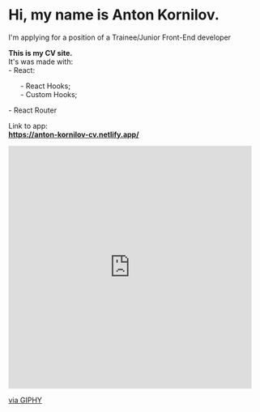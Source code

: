 # Hi, my name is Anton Kornilov.
I'm applying for a position of a Trainee/Junior Front-End developer </hr>

<b>This is my CV site.</b></br>
It's was made with: </br>
    - React: <ul> 
        - React Hooks; </br>
        - Custom Hooks; </br>
        </ul>
    - React Router </hr>

Link to app: </br>
<b>https://anton-kornilov-cv.netlify.app/</b>
<iframe src="https://giphy.com/embed/vF6NnCczoYjHon6Eo7" width="480" height="480" frameBorder="0" class="giphy-embed" allowFullScreen></iframe><p><a href="https://giphy.com/gifs/stand-with-ukraine-asteldesign-vF6NnCczoYjHon6Eo7">via GIPHY</a></p>

